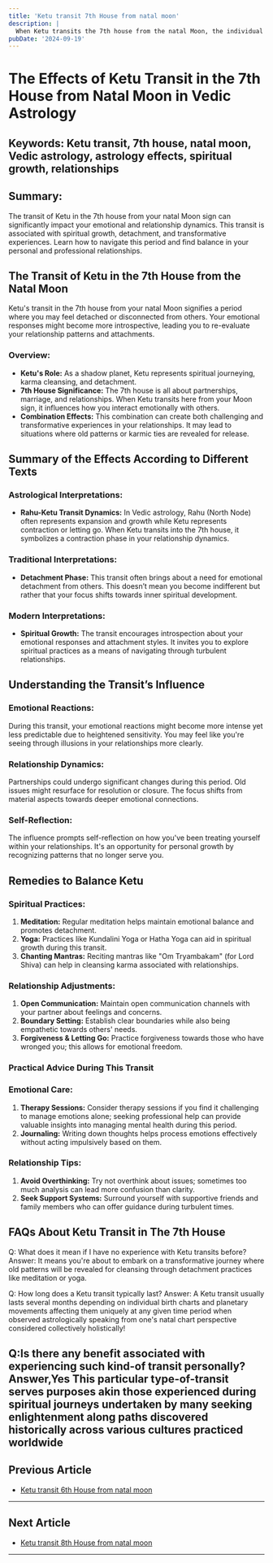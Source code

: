 ```yaml
---
title: 'Ketu transit 7th House from natal moon'
description: |
  When Ketu transits the 7th house from the natal Moon, the individual may experience difficulties in relationships, potential health issues, and troubles through wicked women. There may be forced relocations and general dissatisfaction.
pubDate: '2024-09-19'
---
```


# The Effects of Ketu Transit in the 7th House from Natal Moon in Vedic Astrology

## Keywords: Ketu transit, 7th house, natal moon, Vedic astrology, astrology effects, spiritual growth, relationships

## Summary:
The transit of Ketu in the 7th house from your natal Moon sign can significantly impact your emotional and relationship dynamics. This transit is associated with spiritual growth, detachment, and transformative experiences. Learn how to navigate this period and find balance in your personal and professional relationships.

## The Transit of Ketu in the 7th House from the Natal Moon

Ketu's transit in the 7th house from your natal Moon signifies a period where you may feel detached or disconnected from others. Your emotional responses might become more introspective, leading you to re-evaluate your relationship patterns and attachments.

### Overview:
- **Ketu's Role:** As a shadow planet, Ketu represents spiritual journeying, karma cleansing, and detachment.
- **7th House Significance:** The 7th house is all about partnerships, marriage, and relationships. When Ketu transits here from your Moon sign, it influences how you interact emotionally with others.
- **Combination Effects:** This combination can create both challenging and transformative experiences in your relationships. It may lead to situations where old patterns or karmic ties are revealed for release.

## Summary of the Effects According to Different Texts

### Astrological Interpretations:
- **Rahu-Ketu Transit Dynamics:** In Vedic astrology, Rahu (North Node) often represents expansion and growth while Ketu represents contraction or letting go. When Ketu transits into the 7th house, it symbolizes a contraction phase in your relationship dynamics.
  
### Traditional Interpretations:
- **Detachment Phase:** This transit often brings about a need for emotional detachment from others. This doesn’t mean you become indifferent but rather that your focus shifts towards inner spiritual development.
  
### Modern Interpretations:
- **Spiritual Growth:** The transit encourages introspection about your emotional responses and attachment styles. It invites you to explore spiritual practices as a means of navigating through turbulent relationships.

## Understanding the Transit’s Influence

### Emotional Reactions:
During this transit, your emotional reactions might become more intense yet less predictable due to heightened sensitivity. You may feel like you're seeing through illusions in your relationships more clearly.

### Relationship Dynamics:
Partnerships could undergo significant changes during this period. Old issues might resurface for resolution or closure. The focus shifts from material aspects towards deeper emotional connections.

### Self-Reflection:
The influence prompts self-reflection on how you've been treating yourself within your relationships. It's an opportunity for personal growth by recognizing patterns that no longer serve you.

## Remedies to Balance Ketu

### Spiritual Practices:
1. **Meditation:** Regular meditation helps maintain emotional balance and promotes detachment.
2. **Yoga:** Practices like Kundalini Yoga or Hatha Yoga can aid in spiritual growth during this transit.
3. **Chanting Mantras:** Reciting mantras like "Om Tryambakam" (for Lord Shiva) can help in cleansing karma associated with relationships.

### Relationship Adjustments:
1. **Open Communication:** Maintain open communication channels with your partner about feelings and concerns.
2. **Boundary Setting:** Establish clear boundaries while also being empathetic towards others' needs.
3. **Forgiveness & Letting Go:** Practice forgiveness towards those who have wronged you; this allows for emotional freedom.

### Practical Advice During This Transit

### Emotional Care:
1. **Therapy Sessions:** Consider therapy sessions if you find it challenging to manage emotions alone; seeking professional help can provide valuable insights into managing mental health during this period.
2. **Journaling:** Writing down thoughts helps process emotions effectively without acting impulsively based on them.

### Relationship Tips:
1. **Avoid Overthinking:** Try not overthink about issues; sometimes too much analysis can lead more confusion than clarity.
2. **Seek Support Systems:** Surround yourself with supportive friends and family members who can offer guidance during turbulent times.

## FAQs About Ketu Transit in The 7th House

Q: What does it mean if I have no experience with Ketu transits before?
Answer: It means you're about to embark on a transformative journey where old patterns will be revealed for cleansing through detachment practices like meditation or yoga.

Q: How long does a Ketu transit typically last?
Answer: A Ketu transit usually lasts several months depending on individual birth charts and planetary movements affecting them uniquely at any given time period when observed astrologically speaking from one's natal chart perspective considered collectively holistically!

Q:Is there any benefit associated with experiencing such kind-of transit personally?
Answer,Yes This particular type-of-transit serves purposes akin those experienced during spiritual journeys undertaken by many seeking enlightenment along paths discovered historically across various cultures practiced worldwide
---

## Previous Article
- [Ketu transit 6th House from natal moon](200906_Ketu_transit_6th_House_from_natal_moon.md)

---

## Next Article
- [Ketu transit 8th House from natal moon](200908_Ketu_transit_8th_House_from_natal_moon.md)

---
